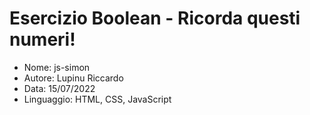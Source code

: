 # Esercizio Boolean - Ricorda questi numeri!

* Nome: js-simon
* Autore: Lupinu Riccardo
* Data: 15/07/2022
* Linguaggio: HTML, CSS, JavaScript